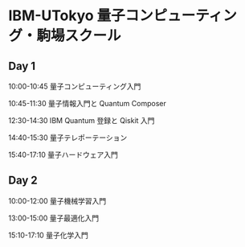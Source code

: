 # IBM-UTokyo 量子コンピューティング・駒場スクール

## Day 1

10:00-10:45 量子コンピューティング入門

10:45-11:30 量子情報入門と Quantum Composer

12:30-14:30 IBM Quantum 登録と Qiskit 入門

14:40-15:30 量子テレポーテーション

15:40-17:10 量子ハードウェア入門

## Day 2
10:00-12:00 量子機械学習入門

13:00-15:00 量子最適化入門

15:10-17:10 量子化学入門